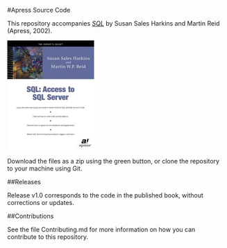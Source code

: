 #Apress Source Code

This repository accompanies [*SQL*](http://www.apress.com/9781893115309) by Susan Sales Harkins and Martin Reid (Apress, 2002).

![Cover image](9781893115309.jpg)

Download the files as a zip using the green button, or clone the repository to your machine using Git.

##Releases

Release v1.0 corresponds to the code in the published book, without corrections or updates.

##Contributions

See the file Contributing.md for more information on how you can contribute to this repository.
